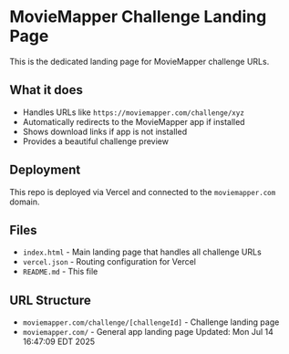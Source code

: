 # MovieMapper Challenge Landing Page

This is the dedicated landing page for MovieMapper challenge URLs.

## What it does

- Handles URLs like `https://moviemapper.com/challenge/xyz`
- Automatically redirects to the MovieMapper app if installed
- Shows download links if app is not installed
- Provides a beautiful challenge preview

## Deployment

This repo is deployed via Vercel and connected to the `moviemapper.com` domain.

## Files

- `index.html` - Main landing page that handles all challenge URLs
- `vercel.json` - Routing configuration for Vercel
- `README.md` - This file

## URL Structure

- `moviemapper.com/challenge/[challengeId]` - Challenge landing page
- `moviemapper.com/` - General app landing page Updated: Mon Jul 14 16:47:09 EDT 2025
